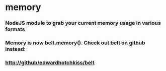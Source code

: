 
# memory

### NodeJS module to grab your current memory usage in various formats

### Memory is now belt.memory(). Check out belt on github instead:

### [http://github/edwardhotchkiss/belt](http://github.com/edwardhotchkiss/belt)